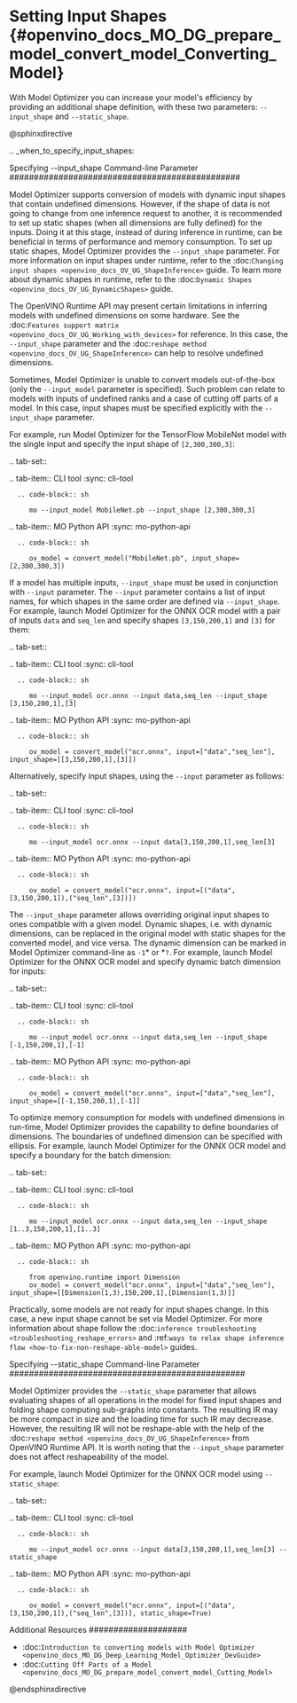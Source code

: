 # Setting Input Shapes {#openvino_docs_MO_DG_prepare_model_convert_model_Converting_Model}

With Model Optimizer you can increase your model's efficiency by providing an additional shape definition, with these two parameters: `--input_shape` and `--static_shape`.

@sphinxdirective

.. _when_to_specify_input_shapes:


Specifying --input_shape Command-line Parameter
###############################################

Model Optimizer supports conversion of models with dynamic input shapes that contain undefined dimensions.
However, if the shape of data is not going to change from one inference request to another,
it is recommended to set up static shapes (when all dimensions are fully defined) for the inputs.
Doing it at this stage, instead of during inference in runtime, can be beneficial in terms of performance and memory consumption.
To set up static shapes, Model Optimizer provides the ``--input_shape`` parameter.
For more information on input shapes under runtime, refer to the :doc:`Changing input shapes <openvino_docs_OV_UG_ShapeInference>` guide.
To learn more about dynamic shapes in runtime, refer to the :doc:`Dynamic Shapes <openvino_docs_OV_UG_DynamicShapes>` guide.

The OpenVINO Runtime API may present certain limitations in inferring models with undefined dimensions on some hardware. See the :doc:`Features support matrix <openvino_docs_OV_UG_Working_with_devices>` for reference.
In this case, the ``--input_shape`` parameter and the :doc:`reshape method <openvino_docs_OV_UG_ShapeInference>` can help to resolve undefined dimensions.

Sometimes, Model Optimizer is unable to convert models out-of-the-box (only the ``--input_model`` parameter is specified).
Such problem can relate to models with inputs of undefined ranks and a case of cutting off parts of a model.
In this case, input shapes must be specified explicitly with the ``--input_shape`` parameter.

For example, run Model Optimizer for the TensorFlow MobileNet model with the single input
and specify the input shape of ``[2,300,300,3]``:

.. tab-set::

   .. tab-item:: CLI tool
      :sync: cli-tool

      .. code-block:: sh

         mo --input_model MobileNet.pb --input_shape [2,300,300,3]

   .. tab-item:: MO Python API
      :sync: mo-python-api

      .. code-block:: sh

         ov_model = convert_model("MobileNet.pb", input_shape=[2,300,300,3])


If a model has multiple inputs, ``--input_shape`` must be used in conjunction with ``--input`` parameter.
The ``--input`` parameter contains a list of input names, for which shapes in the same order are defined via ``--input_shape``.
For example, launch Model Optimizer for the ONNX OCR model with a pair of inputs ``data`` and ``seq_len``
and specify shapes ``[3,150,200,1]`` and ``[3]`` for them:

.. tab-set::

   .. tab-item:: CLI tool
      :sync: cli-tool

      .. code-block:: sh

         mo --input_model ocr.onnx --input data,seq_len --input_shape [3,150,200,1],[3]

   .. tab-item:: MO Python API
      :sync: mo-python-api

      .. code-block:: sh

         ov_model = convert_model("ocr.onnx", input=["data","seq_len"], input_shape=[[3,150,200,1],[3]])


Alternatively, specify input shapes, using the ``--input`` parameter as follows:

.. tab-set::

   .. tab-item:: CLI tool
      :sync: cli-tool

      .. code-block:: sh

         mo --input_model ocr.onnx --input data[3,150,200,1],seq_len[3]

   .. tab-item:: MO Python API
      :sync: mo-python-api

      .. code-block:: sh

         ov_model = convert_model("ocr.onnx", input=[("data",[3,150,200,1]),("seq_len",[3])])


The ``--input_shape`` parameter allows overriding original input shapes to ones compatible with a given model.
Dynamic shapes, i.e. with dynamic dimensions, can be replaced in the original model with static shapes for the converted model, and vice versa.
The dynamic dimension can be marked in Model Optimizer command-line as ``-1``* or *``?``.
For example, launch Model Optimizer for the ONNX OCR model and specify dynamic batch dimension for inputs:

.. tab-set::

   .. tab-item:: CLI tool
      :sync: cli-tool

      .. code-block:: sh

         mo --input_model ocr.onnx --input data,seq_len --input_shape [-1,150,200,1],[-1]

   .. tab-item:: MO Python API
      :sync: mo-python-api

      .. code-block:: sh

         ov_model = convert_model("ocr.onnx", input=["data","seq_len"], input_shape=[[-1,150,200,1],[-1]]


To optimize memory consumption for models with undefined dimensions in run-time, Model Optimizer provides the capability to define boundaries of dimensions.
The boundaries of undefined dimension can be specified with ellipsis.
For example, launch Model Optimizer for the ONNX OCR model and specify a boundary for the batch dimension:

.. tab-set::

   .. tab-item:: CLI tool
      :sync: cli-tool

      .. code-block:: sh

         mo --input_model ocr.onnx --input data,seq_len --input_shape [1..3,150,200,1],[1..3]

   .. tab-item:: MO Python API
      :sync: mo-python-api

      .. code-block:: sh

         from openvino.runtime import Dimension
         ov_model = convert_model("ocr.onnx", input=["data","seq_len"], input_shape=[[Dimension(1,3),150,200,1],[Dimension(1,3)]]


Practically, some models are not ready for input shapes change.
In this case, a new input shape cannot be set via Model Optimizer.
For more information about shape follow the :doc:`inference troubleshooting <troubleshooting_reshape_errors>` 
and :ref:`ways to relax shape inference flow <how-to-fix-non-reshape-able-model>` guides.

Specifying --static_shape Command-line Parameter
################################################

Model Optimizer provides the ``--static_shape`` parameter that allows evaluating shapes of all operations in the model for fixed input shapes
and folding shape computing sub-graphs into constants. The resulting IR may be more compact in size and the loading time for such IR may decrease.
However, the resulting IR will not be reshape-able with the help of the :doc:`reshape method <openvino_docs_OV_UG_ShapeInference>` from OpenVINO Runtime API.
It is worth noting that the ``--input_shape`` parameter does not affect reshapeability of the model.

For example, launch Model Optimizer for the ONNX OCR model using ``--static_shape``:

.. tab-set::

   .. tab-item:: CLI tool
      :sync: cli-tool

      .. code-block:: sh

         mo --input_model ocr.onnx --input data[3,150,200,1],seq_len[3] --static_shape

   .. tab-item:: MO Python API
      :sync: mo-python-api

      .. code-block:: sh

         ov_model = convert_model("ocr.onnx", input=[("data",[3,150,200,1]),("seq_len",[3])], static_shape=True)


Additional Resources
####################

* :doc:`Introduction to converting models with Model Optimizer <openvino_docs_MO_DG_Deep_Learning_Model_Optimizer_DevGuide>`
* :doc:`Cutting Off Parts of a Model <openvino_docs_MO_DG_prepare_model_convert_model_Cutting_Model>`

@endsphinxdirective